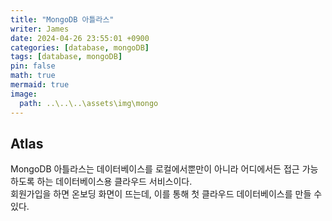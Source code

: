 ```yaml
---
title: "MongoDB 아틀라스"
writer: James
date: 2024-04-26 23:55:01 +0900
categories: [database, mongoDB]
tags: [database, mongoDB]
pin: false
math: true
mermaid: true
image:
  path: ..\..\..\assets\img\mongo
---
```


## Atlas

MongoDB 아틀라스는 데이터베이스를 로컬에서뿐만이 아니라 어디에서든 접근 가능하도록 하는 데이터베이스용 클라우드 서비스이다.  
회원가입을 하면 온보딩 화면이 뜨는데, 이를 통해 첫 클라우드 데이터베이스를 만들 수 있다.

